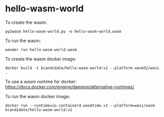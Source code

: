 # hello-wasm-world

To create the wasm:
```
py2wasm hello-wasm-world.py -o hello-wasm-world.wasm
```

To run the wasm:
```
wasmer run hello-wasm-world.wasm
```

To create the wasm docker image:
```
docker build -t kcandidate/hello-wasm-world:v1 --platform wasm32/wasi .
```

To use a wasm runtime for docker: 
https://docs.docker.com/engine/daemon/alternative-runtimes/

To run the wasm docker image:
```
docker run --runtime=io.containerd.wasmtime.v1 --platform=wasi/wasm kcandidate/hello-wasm-world:v1
```